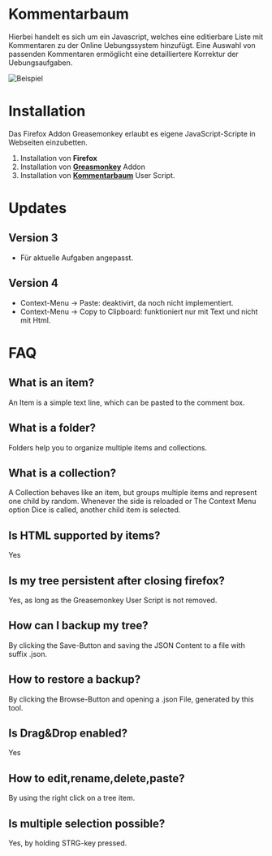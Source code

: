 # Kommentarbaum
Hierbei handelt es sich um ein Javascript, welches eine editierbare Liste mit Kommentaren zu der Online Uebungssystem hinzufügt. Eine Auswahl von passenden Kommentaren ermöglicht eine detailliertere Korrektur der Uebungsaufgaben. 

![Beispiel](https://github.com/pecheur/jscomment/blob/master/example.png)

# Installation
Das Firefox Addon Greasemonkey erlaubt es eigene JavaScript-Scripte in Webseiten einzubetten.

1. Installation von **Firefox** 
2. Installation von [**Greasmonkey**](https://addons.mozilla.org/de/firefox/addon/greasemonkey/) Addon
3. Installation von [**Kommentarbaum**](https://gist.github.com/pecheur/928b8680119795406baddd536110bc57/raw/9167df3064114c0dd51d82cd8ec59ef557af6263/hagen.user.js) User Script.

# Updates
## Version 3
* Für aktuelle Aufgaben angepasst.

## Version 4
* Context-Menu -> Paste: deaktivirt, da noch nicht implementiert.
* Context-Menu -> Copy to Clipboard: funktioniert nur mit Text und nicht mit Html.

# FAQ

## What is an **item**?
An Item is a simple text line, which can be pasted to the comment box.

## What is a **folder**?
Folders help you to organize multiple items and collections.

## What is a **collection**?
A Collection behaves like an item, but groups multiple items and represent one child by random. Whenever the side is reloaded or The Context Menu option Dice is called, another child item is selected.

## Is **HTML** supported by items?
Yes

## Is my tree **persistent** after closing firefox?
Yes, as long as the Greasemonkey User Script is not removed.

## How can I **backup** my tree?
By clicking the Save-Button and saving the JSON Content to a file with suffix .json.

## How to **restore** a backup?
By clicking the Browse-Button and opening a .json File, generated by this tool.

## Is **Drag&Drop** enabled?
Yes

## How to **edit**,**rename**,**delete**,**paste**?
By using the right click on a tree item.

## Is multiple selection possible?
Yes, by holding STRG-key pressed.

